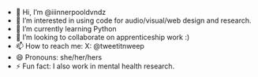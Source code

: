 - 👋 Hi, I’m @iiinnerpooldvndz
- 👀 I’m interested in using code for audio/visual/web design and research.
- 🌱 I’m currently learning Python  
- 💞️ I’m looking to collaborate on apprenticeship work :) 
- 📫 How to reach me: X: @tweetitnweep
- 😄 Pronouns: she/her/hers
- ⚡ Fun fact: I also work in mental health research. 

<!---
iiinnerpooldvndz/iiinnerpooldvndz is a ✨ special ✨ repository because its `README.md` (this file) appears on your GitHub profile.
You can click the Preview link to take a look at your changes.
--->
